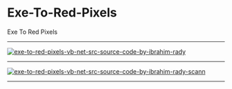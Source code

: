 # Exe-To-Red-Pixels
Exe To Red Pixels
** **

<a href="https://ibb.co/yNmrDfC"><img src="https://i.ibb.co/VL0sdjG/exe-to-red-pixels-vb-net-src-source-code-by-ibrahim-rady.png" alt="exe-to-red-pixels-vb-net-src-source-code-by-ibrahim-rady" border="0"></a>

** **

<a href="https://ibb.co/fN4Yc6y"><img src="https://i.ibb.co/X5SZw0K/exe-to-red-pixels-vb-net-src-source-code-by-ibrahim-rady-scann.png" alt="exe-to-red-pixels-vb-net-src-source-code-by-ibrahim-rady-scann" border="0"></a>

** **
